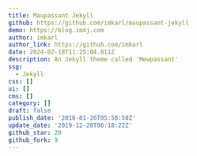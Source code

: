 ```yaml
---
title: Maupassant Jekyll
github: https://github.com/imkarl/maupassant-jekyll
demo: https://blog.im4j.com
author: imkarl
author_link: https://github.com/imkarl
date: 2024-02-18T11:25:04.811Z
description: An Jekyll theme called 'Mewpassant'
ssg:
  - Jekyll
css: []
ui: []
cms: []
category: []
draft: false
publish_date: '2016-01-26T05:58:50Z'
update_date: '2019-12-28T06:18:22Z'
github_star: 20
github_fork: 9
---
```

